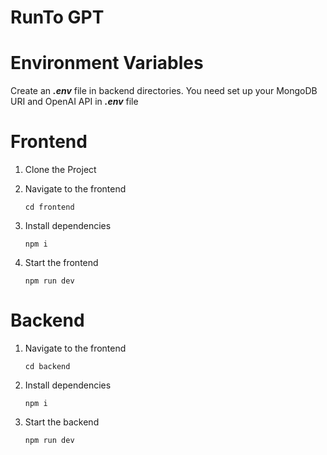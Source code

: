# RunTo GPT

# Environment Variables

Create an _**.env**_ file in backend directories. You need set up your MongoDB URI and OpenAI API in **_.env_** file

# Frontend

1. Clone the Project
    
2. Navigate to the frontend

    `cd frontend`
3. Install dependencies
    
    `npm i `
4. Start the frontend

    `npm run dev`

# Backend

1. Navigate to the frontend

    `cd backend`
2. Install dependencies

    `npm i `
3. Start the backend

   `npm run dev`